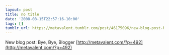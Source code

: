 ```yaml
---
layout: post
title: no title
date: '2008-08-15T22:57:16-10:00'
tags: []
tumblr_url: https://metavalent.tumblr.com/post/46175096/new-blog-post-bye-bye-blogger
---
```

New blog post: Bye, Bye, Blogger [http://metavalent.com/?p=492](http://metavalent.com/?p=492)

